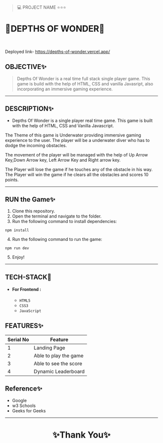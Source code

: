 
> 💻 PROJECT NAME ⭐⭐⭐ 
<h1>💫DEPTHS OF WONDER💫</h1>
<br/>

Deployed link-
https://depths-of-wonder.vercel.app/

## OBJECTIVE✨

> Depths Of Wonder is a real time full stack single player game. This game is build with the help of HTML, CSS and vanilla Javasript, also incorporating an immersive gaming experience.

---

## DESCRIPTION✨

- Depths Of Wonder is a single player real time game. This game is built with the help of HTML, CSS and Vanilla Javascript. 

The Theme of this game is Underwater providing immersive gaming experience to the user.  The player will be a underwater diver who has to dodge the incoming obstacles. 

The movement of the player will be managed with the help of Up Arrow Key,Down Arrow key, Left Arrow Key and Right arrow key.

The Player will lose the game if he touches any of the obstacle in his way. The Player will win the game if he clears all the obstacles and scores 10 points.

---

## RUN the Game✨

1. Clone this repository.
2. Open the terminal and navigate to the folder.
3. Run the following command to install dependencies:

  ```
  npm install
  ```

4. Run the following command to run the game:

  ```
  npm run dev
  ```

5. Enjoy!

---

## TECH-STACK💫

- #### For Frontend :

  - `HTML5`
  - `CSS3`
  - `JavaScript`
  

## FEATURES✨

| Serial No | Feature                                                                           |
| --------- | --------------------------------------------------------------------------------- |
| 1         | Landing Page                                                                      |
| 2         | Able to play the game                                                             |
| 3         | Able to see the score                                                             |
| 4         | Dynamic Leaderboard                                                               |


## Reference✨

- Google 
- w3 Schools
- Geeks for Geeks

---

<h1 align="center">✨Thank You✨</h1>

